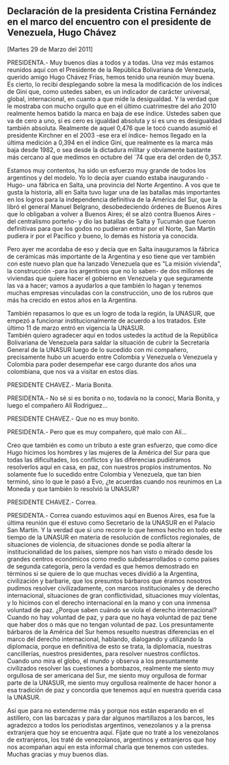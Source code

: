 Declaración de la presidenta Cristina Fernández en el marco del encuentro con el presidente de Venezuela, Hugo Chávez
---------------------------------------------------------------------------------------------------------------------

[Martes 29 de Marzo del 2011]

PRESIDENTA.- Muy buenos días a todos y a todas. Una vez más estamos
reunidos aquí con el Presidente de la República Bolivariana de
Venezuela, querido amigo Hugo Chávez Frías, hemos tenido una reunión muy
buena. Es cierto, lo recibí desplegando sobre la mesa la modificación de
los índices de Gini que, como ustedes saben, es un indicador de carácter
universal, global, internacional, en cuanto a que mide la desigualdad. Y
la verdad que le mostraba con mucho orgullo que en el último
cuatrimestre del año 2010 realmente hemos batido la marca en baja de ese
índice. Ustedes saben que va de cero a uno, si es cero es igualdad
absoluta y si es uno es desigualdad también absoluta. Realmente de aquel
0,476 que le tocó cuando asumió el presidente Kirchner en el 2003 -ese
era el índice- hemos llegado en la última medición a 0,394 en el índice
Gini, que realmente es la marca más baja desde 1982, o sea desde la
dictadura militar y obviamente bastante más cercano al que medimos en
octubre del ´74 que era del orden de 0,357.

Estamos muy contentos, ha sido un esfuerzo muy grande de todos los
argentinos y del modelo. Yo lo decía ayer cuando estaba
inaugurando -Hugo- una fábrica en Salta, una provincia del Norte
Argentino. A vos que te gusta la historia, allí en Salta tuvo lugar una
de las batallas más importantes en los logros para la independencia
definitiva de la América del Sur, que la libró el general Manuel
Belgrano, desobedeciendo órdenes de Buenos Aires que lo obligaban a
volver a Buenos Aires; él se alzó contra Buenos Aires -del centralismo
porteño- y dio las batallas de Salta y Tucumán que fueron definitivas
para que los godos no pudieran entrar por el Norte, San Martín pudiera
ir por el Pacífico y bueno, lo demás es historia ya conocida.

Pero ayer me acordaba de eso y decía que en Salta inauguramos la fábrica
de cerámicas más importante de la Argentina y eso tiene que ver también
con este nuevo plan que ha lanzado Venezuela que es "La misión
vivienda", la construcción -para los argentinos que no lo saben- de dos
millones de viviendas que quiere hacer el gobierno en Venezuela y que
seguramente las va a hacer; vamos a ayudarlos a que también lo hagan y
tenemos muchas empresas vinculadas con la construcción, uno de los
rubros que más ha crecido en estos años en la Argentina.

También repasamos lo que es un logro de toda la región, la UNASUR, que
empezó a funcionar institucionalmente de acuerdo a los tratados. Este
último 11 de marzo entró en vigencia la UNASUR.\
 También quiero agradecer aquí en todos ustedes la actitud de la
República Bolivariana de Venezuela para saldar la situación de cubrir la
Secretaría General de la UNASUR luego de lo sucedido con mi compañero,
precisamente hubo un acuerdo entre Colombia y Venezuela o Venezuela y
Colombia para poder desempeñar ese cargo durante dos años una
colombiana, que nos va a visitar en estos días.

PRESIDENTE CHAVEZ.- María Bonita.

PRESIDENTA.- No sé si es bonita o no, todavía no la conocí, María
Bonita, y luego el compañero Alí Rodríguez...

PRESIDENTE CHAVEZ.- Que no es muy bonito.

PRESIDENTA.- Pero que es muy compañero, qué malo con Alí...

Creo que también es como un tributo a este gran esfuerzo, que como dice
Hugo hicimos los hombres y las mujeres de la América del Sur para que
todas las dificultades, los conflictos y las diferencias pudiéramos
resolverlos aquí en casa, en paz, con nuestros propios instrumentos. No
solamente fue lo sucedido entre Colombia y Venezuela, que tan bien
terminó, sino lo que le pasó a Evo, ¿te acuerdas cuando nos reunimos en
La Moneda y que también lo resolvió la UNASUR?

PRESIDENTE CHAVEZ.- Correa.

PRESIDENTA.- Correa cuando estuvimos aquí en Buenos Aires, esa fue la
última reunión que él estuvo como Secretario de la UNASUR en el Palacio
San Martín. Y la verdad que si uno recorre lo que hemos hecho en todo
este tiempo de la UNASUR en materia de resolución de conflictos
regionales, de situaciones de violencia, de situaciones donde se podía
alterar la institucionalidad de los países, siempre nos han visto o
mirado desde los grandes centros económicos como medio subdesarrollados
o como países de segunda categoría, pero la verdad es que hemos
demostrado en términos si se quiere de lo que muchas veces dividió a la
Argentina, civilización y barbarie, que los presuntos bárbaros que
éramos nosotros pudimos resolver civilizadamente, con marcos
institucionales y de derecho internacional, situaciones de gran
conflictividad, situaciones muy violentas, y lo hicimos con el derecho
internacional en la mano y con una inmensa voluntad de paz. ¿Porque
saben cuándo se viola el derecho internacional? Cuando no hay voluntad
de paz, y para que no haya voluntad de paz tiene que haber dos o más que
no tengan voluntad de paz. Los presuntamente bárbaros de la América del
Sur hemos resuelto nuestras diferencias en el marco del derecho
internacional, hablando, dialogando y utilizando la diplomacia, porque
en definitiva de esto se trata, la diplomacia, nuestras cancillerías,
nuestros presidentes, para resolver nuestros conflictos. Cuando uno mira
el globo, el mundo y observa a los presuntamente civilizados resolver
las cuestiones a bombazos, realmente me siento muy orgullosa de ser
americana del Sur, me siento muy orgullosa de formar parte de la UNASUR,
me siento muy orgullosa realmente de hacer honor a esa tradición de paz
y concordia que tenemos aquí en nuestra querida casa la UNASUR.

Así que para no extenderme más y porque nos están esperando en el
astillero, con las barcazas y para dar algunos martillazos a los barcos,
les agradezco a todos los periodistas argentinos, venezolanos y a la
prensa extranjera que hoy se encuentra aquí. Fíjate que no traté a los
venezolanos de extranjeros, los traté de venezolanos, argentinos y
extranjeros que hoy nos acompañan aquí en esta informal charla que
tenemos con ustedes. Muchas gracias y muy buenos días.

 

 

 

 

 

 

 
